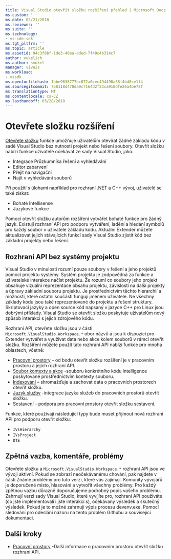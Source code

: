 ```yaml
---
title: Visual Studio otevřít složku rozšíření přehled | Microsoft Docs
ms.custom: ''
ms.date: 02/21/2018
ms.reviewer: ''
ms.suite: ''
ms.technology:
- vs-ide-sdk
ms.tgt_pltfrm: ''
ms.topic: article
ms.assetid: 94c3f8bf-1de3-40ea-aded-7f40c4b314c7
author: vukelich
ms.author: svukel
manager: viveis
ms.workload:
- vssdk
ms.openlocfilehash: 1bbe9638777bc672a0cec494498a38f4bd8ce1f4
ms.sourcegitcommit: 768118d470da9c7164d2f23ca918dfe26a4be72f
ms.translationtype: MT
ms.contentlocale: cs-CZ
ms.lasthandoff: 03/28/2018
---
```

# <a name="open-folder-extensibility"></a>Otevřete složku rozšíření

[Otevřete složku](../ide/develop-code-in-visual-studio-without-projects-or-solutions.md) funkce umožňuje uživatelům otevírat žádné základu kódu v sadě Visual Studio bez nutnosti projekt nebo řešení soubory. Otevřít složku nabízí funkce uživatelé očekávat ze sady Visual Studio, jako:

* Integrace Průzkumníka řešení a vyhledávání
* Editor zabarvení
* Přejít na navigační
* Najít v vyhledávání souborů

Při použití s úlohami například pro rozhraní .NET a C++ vývoj, uživatelé se také získat:

* Bohaté Intellisense
* Jazykové funkce

Pomocí otevřít složku autorům rozšíření vytvářet bohaté funkce pro žádný jazyk. Existují rozhraní API pro podporu vytváření, ladění a hledání symbolů pro každý soubor v uživatele základu kódu. Aktuální Extender můžete aktualizovat jejich stávajících funkcí sady Visual Studio zjistit kód bez základní projekty nebo řešení.

## <a name="an-api-without-project-systems"></a>Rozhraní API bez systémy projektu

Visual Studio v minulosti rozumí pouze soubory v řešení a jeho projektů pomocí projektu systémy. Systém projektu je zodpovědná za funkce a uživatelské interakce načíst projektu. Že rozumí co soubory jeho projekt obsahuje vizuální reprezentace obsahu projektu, závislostí na další projekty a úpravy základní souboru projektu. Je prostřednictvím těchto hierarchií a možnosti, které ostatní součásti fungují jménem uživatele. Ne všechny základy kódu jsou také reprezentované do projektu a řešení struktury. Skriptovací jazyky a open source kód napsaný v jazyce C++ pro Linux jsou dobrými příklady. Visual Studio se otevřít složku poskytuje uživatelům nový způsob interakci s jejich zdrojového kódu.

Rozhraní API, otevřete složku jsou v části `Microsoft.VisualStudio.Workspace.*` obor názvů a jsou k dispozici pro Extender vytvářet a využívat data nebo akce kolem souborů v rámci otevřít složku. Rozšíření můžete použít tato rozhraní API nabízí funkce pro mnoha oblastech, včetně:

- [Pracovní prostory](workspaces.md) – od bodu otevřít složku rozšíření je v pracovním prostoru a jejích rozhraní API.
- [Soubor kontexty a akce](workspace-file-contexts.md) -souboru konkrétního kódu intelligence poskytované prostřednictvím kontexty souboru.
- [Indexování](workspace-indexing.md) – shromažďuje a zachovat data o pracovních prostorech otevřít složku.
- [Jazyk služby](workspace-language-services.md) -integrace jazyka služeb do pracovních prostorů otevřít složku.
- [Sestavení](workspace-build.md) – podpora pro pracovní prostory otevřít složku sestavení.

Funkce, které používají následující typy bude muset přijmout nová rozhraní API pro podporu otevřít složku:

- `IVsHierarchy`
- `IVsProject`
- `DTE`

## <a name="feedback-comments-issues"></a>Zpětná vazba, komentáře, problémy

Otevřete složku a `Microsoft.VisualStudio.Workspace.*` rozhraní API jsou ve vývoji aktivní. Pokud se zobrazí neočekávanému chování, pak najdete v části Známé problémy pro tuto verzi, které vás zajímají. Komunity vývojářů je doporučené místo, hlasování a vytvořit všechny problémy. Pro každý zpětnou vazbu důrazně doporučujeme podrobný popis vašeho problému. Zahrnují verzi sady Visual Studio, které vyvíjíte pro, rozhraní API používáte (co jste implementovali i jste interakci s), očekávaný výsledek a skutečný výsledek. Pokud je to možné zahrnují výpis procesu devenv.exe. Pomocí sledování pro odeslání názoru na tento problém Githubu a související dokumentaci.

## <a name="next-steps"></a>Další kroky

* [Pracovní prostory](workspaces.md) -Další informace o pracovním prostoru otevřít složku rozhraní API.